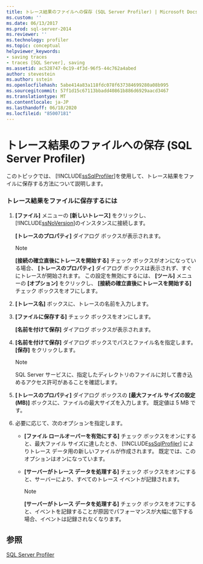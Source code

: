 ```yaml
---
title: トレース結果のファイルへの保存 (SQL Server Profiler) | Microsoft Docs
ms.custom: ''
ms.date: 06/13/2017
ms.prod: sql-server-2014
ms.reviewer: ''
ms.technology: profiler
ms.topic: conceptual
helpviewer_keywords:
- saving traces
- traces [SQL Server], saving
ms.assetid: ac528747-0c19-4f3d-96f5-44c762a4abed
author: stevestein
ms.author: sstein
ms.openlocfilehash: 5abe414a83a118fdc078f637384699280a08b995
ms.sourcegitcommit: 57f1d15c67113bbadd40861b886d6929aacd3467
ms.translationtype: MT
ms.contentlocale: ja-JP
ms.lasthandoff: 06/18/2020
ms.locfileid: "85007181"
---
```

# <a name="save-trace-results-to-a-file-sql-server-profiler"></a>トレース結果のファイルへの保存 (SQL Server Profiler)
  このトピックでは、 [!INCLUDE[ssSqlProfiler](../../includes/sssqlprofiler-md.md)]を使用して、トレース結果をファイルに保存する方法について説明します。  
  
### <a name="to-save-trace-results-to-a-file"></a>トレース結果をファイルに保存するには  
  
1.  **[ファイル]** メニューの **[新しいトレース]** をクリックし、 [!INCLUDE[ssNoVersion](../../includes/ssnoversion-md.md)]のインスタンスに接続します。  
  
     **[トレースのプロパティ]** ダイアログ ボックスが表示されます。  
  
    > [!NOTE]  
    >  **[接続の確立直後にトレースを開始する]** チェック ボックスがオンになっている場合、 **[トレースのプロパティ]** ダイアログ ボックスは表示されず、すぐにトレースが開始されます。 この設定を無効にするには、 **[ツール]** メニューの **[オプション]** をクリックし、 **[接続の確立直後にトレースを開始する]** チェック ボックスをオフにします。  
  
2.  **[トレース名]** ボックスに、トレースの名前を入力します。  
  
3.  **[ファイルに保存する]** チェック ボックスをオンにします。  
  
     **[名前を付けて保存]** ダイアログ ボックスが表示されます。  
  
4.  **[名前を付けて保存]** ダイアログ ボックスでパスとファイル名を指定します。 **[保存]** をクリックします。  
  
    > [!NOTE]  
    >  SQL Server サービスに、指定したディレクトリのファイルに対して書き込めるアクセス許可があることを確認します。  
  
5.  **[トレースのプロパティ]** ダイアログ ボックスの **[最大ファイル サイズの設定 (MB)]** ボックスに、ファイルの最大サイズを入力します。 既定値は 5 MB です。  
  
6.  必要に応じて、次のオプションを指定します。  
  
    -   **[ファイル ロールオーバーを有効にする]** チェック ボックスをオンにすると、最大ファイル サイズに達したとき、 [!INCLUDE[ssSqlProfiler](../../includes/sssqlprofiler-md.md)] によりトレース データ用の新しいファイルが作成されます。 既定では、このオプションはオンになっています。  
  
    -   **[サーバーがトレース データを処理する]** チェック ボックスをオンにすると、サーバーにより、すべてのトレース イベントが記録されます。  
  
        > [!NOTE]  
        >  **[サーバーがトレース データを処理する]** チェック ボックスをオフにすると、イベントを記録することが原因でパフォーマンスが大幅に低下する場合、イベントは記録されなくなります。  
  
## <a name="see-also"></a>参照  
 [SQL Server Profiler](sql-server-profiler.md)  
  
  
